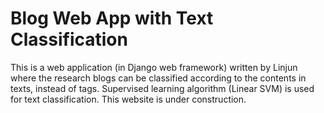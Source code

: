 # Blog Web App with Text Classification
This is a web application (in Django web framework) written by Linjun where the research blogs can be classified according to the contents in texts, instead of tags. Supervised learning algorithm (Linear SVM) is used for text classification.
This website is under construction. 
